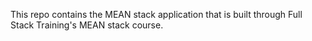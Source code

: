 This repo contains the MEAN stack application that is built through 
Full Stack Training's MEAN stack course.

